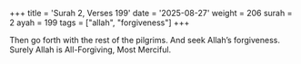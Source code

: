 +++
title = 'Surah 2, Verses 199'
date = '2025-08-27'
weight = 206
surah = 2
ayah = 199
tags = ["allah", "forgiveness"]
+++

Then go forth with the rest of the pilgrims. And seek Allah’s forgiveness. Surely Allah is All-Forgiving, Most Merciful.
